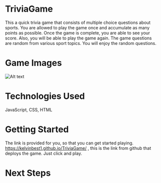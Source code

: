 # TriviaGame
This a quick trivia game that consists of multiple choice questions about sports. You are allowed to play the game once and accumulate as many points as possible. Once the game is complete, you are able to see your score. Also, you will be able to play the game again. The game questions are random from various sport topics. You will enjoy the random questions.

# Game Images

![Alt text](https://file%2B.vscode-resource.vscode-cdn.net/Users/kelvinlanier/sei/TriviaGame/Screen%20Shot%202023-03-10%20at%2010.41.17%20AM.png?version%3D1678463531950)





# Technologies Used
JavaScript, CSS, HTML

# Getting Started
The link is provided for you, so that you can get started playing.  https://kelvinbest1.github.io/TriviaGame/ , this is the link from github that deploys the game. Just click and play.

# Next Steps


[def]: https://file%2B.vscode-resource.vscode-cdn.net/Users/kelvinlanier/sei/TriviaGame/Screen%20Shot%202023-03-10%20at%2010.41.17%20AM.png?version%3D1678463531950